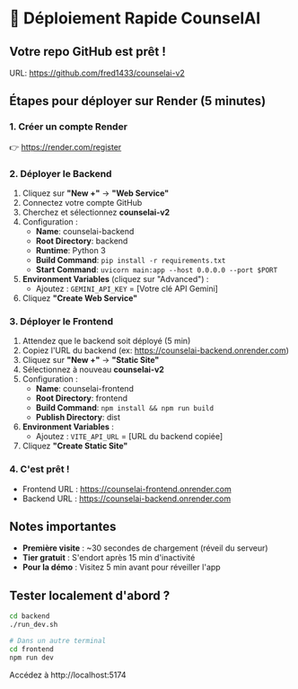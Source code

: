 # 🚀 Déploiement Rapide CounselAI

## Votre repo GitHub est prêt !
URL: https://github.com/fred1433/counselai-v2

## Étapes pour déployer sur Render (5 minutes)

### 1. Créer un compte Render
👉 https://render.com/register

### 2. Déployer le Backend
1. Cliquez sur **"New +"** → **"Web Service"**
2. Connectez votre compte GitHub
3. Cherchez et sélectionnez **counselai-v2**
4. Configuration :
   - **Name**: counselai-backend
   - **Root Directory**: backend
   - **Runtime**: Python 3
   - **Build Command**: `pip install -r requirements.txt`
   - **Start Command**: `uvicorn main:app --host 0.0.0.0 --port $PORT`
5. **Environment Variables** (cliquez sur "Advanced") :
   - Ajoutez : `GEMINI_API_KEY` = [Votre clé API Gemini]
6. Cliquez **"Create Web Service"**

### 3. Déployer le Frontend
1. Attendez que le backend soit déployé (5 min)
2. Copiez l'URL du backend (ex: https://counselai-backend.onrender.com)
3. Cliquez sur **"New +"** → **"Static Site"**
4. Sélectionnez à nouveau **counselai-v2**
5. Configuration :
   - **Name**: counselai-frontend
   - **Root Directory**: frontend
   - **Build Command**: `npm install && npm run build`
   - **Publish Directory**: dist
6. **Environment Variables** :
   - Ajoutez : `VITE_API_URL` = [URL du backend copiée]
7. Cliquez **"Create Static Site"**

### 4. C'est prêt !
- Frontend URL : https://counselai-frontend.onrender.com
- Backend URL : https://counselai-backend.onrender.com

## Notes importantes
- **Première visite** : ~30 secondes de chargement (réveil du serveur)
- **Tier gratuit** : S'endort après 15 min d'inactivité
- **Pour la démo** : Visitez 5 min avant pour réveiller l'app

## Tester localement d'abord ?
```bash
cd backend
./run_dev.sh

# Dans un autre terminal
cd frontend
npm run dev
```

Accédez à http://localhost:5174